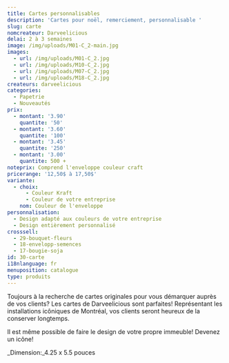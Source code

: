 ```yaml
---
title: Cartes personnalisables
description: 'Cartes pour noël, remerciement, personnalisable '
slug: carte
nomcreateur: Darveelicious
delai: 2 à 3 semaines
image: /img/uploads/M01-C_2-main.jpg
images:
  - url: /img/uploads/M01-C_2.jpg
  - url: /img/uploads/M10-C_2.jpg
  - url: /img/uploads/M07-C_2.jpg
  - url: /img/uploads/M18-C_2.jpg
createurs: darveelicious
categories:
  - Papetrie
  - Nouveautés
prix:
  - montant: '3.90'
    quantite: '50'
  - montant: '3.60'
    quantite: '100'
  - montant: '3.45'
    quantite: '250'
  - montant: '3.00'
    quantite: 500 +
noteprix: Comprend l'enveloppe couleur craft
pricerange: '12,50$ à 17,50$'
variante:
  - choix:
      - Couleur Kraft
      - Couleur de votre entreprise
    nom: Couleur de l'enveloppe
personnalisation:
  - Design adapté aux couleurs de votre entreprise
  - Design entièrement personnalisé
crosssell:
  - 29-bouquet-fleurs
  - 18-envelopp-semences
  - 17-bougie-soja
id: 30-carte
i18nlanguage: fr
menuposition: catalogue
type: produits
---
```

Toujours à la recherche de cartes originales pour vous démarquer auprès de vos clients? Les cartes de Darveelicious sont parfaites! Représentant les installations icôniques de Montréal, vos clients seront heureux de la conserver longtemps.

Il est même possible de faire le design de votre propre immeuble! Devenez un icône!

_Dimension:_4.25 x 5.5 pouces

